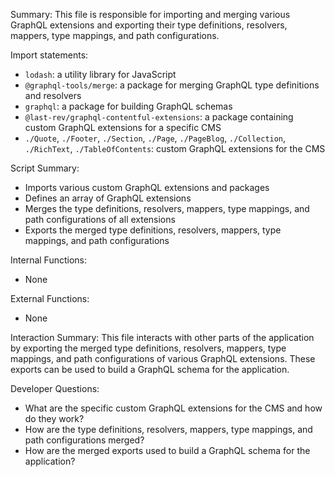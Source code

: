 Summary:
This file is responsible for importing and merging various GraphQL extensions and exporting their type definitions, resolvers, mappers, type mappings, and path configurations.

Import statements:
- `lodash`: a utility library for JavaScript
- `@graphql-tools/merge`: a package for merging GraphQL type definitions and resolvers
- `graphql`: a package for building GraphQL schemas
- `@last-rev/graphql-contentful-extensions`: a package containing custom GraphQL extensions for a specific CMS
- `./Quote`, `./Footer`, `./Section`, `./Page`, `./PageBlog`, `./Collection`, `./RichText`, `./TableOfContents`: custom GraphQL extensions for the CMS

Script Summary:
- Imports various custom GraphQL extensions and packages
- Defines an array of GraphQL extensions
- Merges the type definitions, resolvers, mappers, type mappings, and path configurations of all extensions
- Exports the merged type definitions, resolvers, mappers, type mappings, and path configurations

Internal Functions:
- None

External Functions:
- None

Interaction Summary:
This file interacts with other parts of the application by exporting the merged type definitions, resolvers, mappers, type mappings, and path configurations of various GraphQL extensions. These exports can be used to build a GraphQL schema for the application.

Developer Questions:
- What are the specific custom GraphQL extensions for the CMS and how do they work?
- How are the type definitions, resolvers, mappers, type mappings, and path configurations merged?
- How are the merged exports used to build a GraphQL schema for the application?